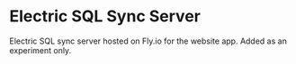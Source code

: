 # Electric SQL Sync Server

Electric SQL sync server hosted on Fly.io for the website app. Added as an experiment only.